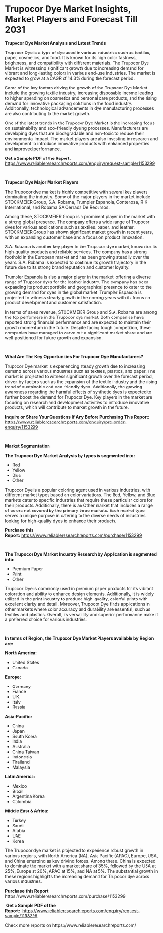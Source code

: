 <p><h1>Trupocor Dye Market Insights, Market Players and Forecast Till 2031</h1></p><p><strong>Trupocor Dye Market Analysis and Latest Trends</strong></p>
<p><p>Trupocor Dye is a type of dye used in various industries such as textiles, paper, cosmetics, and food. It is known for its high color fastness, brightness, and compatibility with different materials. The Trupocor Dye Market is witnessing significant growth due to increasing demand for vibrant and long-lasting colors in various end-use industries. The market is expected to grow at a CAGR of 14.3% during the forecast period.</p><p>Some of the key factors driving the growth of the Trupocor Dye Market include the growing textile industry, increasing disposable income leading to higher spending on cosmetics and personal care products, and the rising demand for innovative packaging solutions in the food industry. Additionally, technological advancements in dye manufacturing processes are also contributing to the market growth.</p><p>One of the latest trends in the Trupocor Dye Market is the increasing focus on sustainability and eco-friendly dyeing processes. Manufacturers are developing dyes that are biodegradable and non-toxic to reduce their environmental impact. The market players are also investing in research and development to introduce innovative products with enhanced properties and improved performance.</p></p>
<p><strong>Get a Sample PDF of the Report:&nbsp;</strong> <a href="https://www.reliableresearchreports.com/enquiry/request-sample/1153299">https://www.reliableresearchreports.com/enquiry/request-sample/1153299</a></p>
<p>&nbsp;</p>
<p><strong>Trupocor Dye Major Market Players</strong></p>
<p><p>The Trupocor dye market is highly competitive with several key players dominating the industry. Some of the major players in the market include STOCKMEIER Group, S.A. Robama, Trumpler Espanola, Contenosa, R K International, and Robama SA Cerrada De Recursos.</p><p>Among these, STOCKMEIER Group is a prominent player in the market with a strong global presence. The company offers a wide range of Trupocor dyes for various applications such as textiles, paper, and leather. STOCKMEIER Group has shown significant market growth in recent years, with an expanding customer base and a focus on product innovation.</p><p>S.A. Robama is another key player in the Trupocor dye market, known for its high-quality products and reliable services. The company has a strong foothold in the European market and has been growing steadily over the years. S.A. Robama is expected to continue its growth trajectory in the future due to its strong brand reputation and customer loyalty.</p><p>Trumpler Espanola is also a major player in the market, offering a diverse range of Trupocor dyes for the leather industry. The company has been expanding its product portfolio and geographical presence to cater to the growing demand for dyes in the global market. Trumpler Espanola is projected to witness steady growth in the coming years with its focus on product development and customer satisfaction.</p><p>In terms of sales revenue, STOCKMEIER Group and S.A. Robama are among the top performers in the Trupocor dye market. Both companies have reported strong financial performance and are expected to maintain their growth momentum in the future. Despite facing tough competition, these companies have managed to carve out a significant market share and are well-positioned for future growth and expansion.</p></p>
<p>&nbsp;</p>
<p><strong>What Are The Key Opportunities For Trupocor Dye Manufacturers?</strong></p>
<p><p>Trupocor Dye market is experiencing steady growth due to increasing demand across various industries such as textiles, plastics, and paper. The market is projected to witness significant growth over the forecast period, driven by factors such as the expansion of the textile industry and the rising trend of sustainable and eco-friendly dyes. Additionally, the growing awareness regarding the harmful effects of synthetic dyes is expected to further boost the demand for Trupocor Dye. Key players in the market are focusing on research and development activities to introduce innovative products, which will contribute to market growth in the future.</p></p>
<p><strong>Inquire or Share Your Questions If Any Before Purchasing This Report:</strong> <a href="https://www.reliableresearchreports.com/enquiry/pre-order-enquiry/1153299">https://www.reliableresearchreports.com/enquiry/pre-order-enquiry/1153299</a></p>
<p>&nbsp;</p>
<p><strong>Market Segmentation</strong></p>
<p><strong>The Trupocor Dye Market Analysis by types is segmented into:</strong></p>
<p><ul><li>Red</li><li>Yellow</li><li>Blue</li><li>Other</li></ul></p>
<p><p>Trupocor Dye is a popular coloring agent used in various industries, with different market types based on color variations. The Red, Yellow, and Blue markets cater to specific industries that require these particular colors for their products. Additionally, there is an Other market that includes a range of colors not covered by the primary three markets. Each market type serves a unique purpose in catering to the diverse needs of industries looking for high-quality dyes to enhance their products.</p></p>
<p><strong>Purchase this Report:&nbsp;</strong><a href="https://www.reliableresearchreports.com/purchase/1153299">https://www.reliableresearchreports.com/purchase/1153299</a></p>
<p>&nbsp;</p>
<p><strong>The Trupocor Dye Market Industry Research by Application is segmented into:</strong></p>
<p><ul><li>Premium Paper</li><li>Print</li><li>Other</li></ul></p>
<p><p>Trupocor Dye is commonly used in premium paper products for its vibrant coloration and ability to enhance design elements. Additionally, it is widely utilized in the print industry to produce high-quality, colorful prints with excellent clarity and detail. Moreover, Trupocor Dye finds applications in other markets where color accuracy and durability are essential, such as textiles and plastics. Overall, its versatility and superior performance make it a preferred choice for various industries.</p></p>
<p>&nbsp;</p>
<p><strong>In terms of Region, the Trupocor Dye Market Players available by Region are:</strong></p>
<p>
    <p> <strong> North America: </strong>
        <ul>
            <li>United States</li>
            <li>Canada</li>
        </ul>
        </p> 
    <p> <strong> Europe: </strong>
        <ul>
            <li>Germany</li>
            <li>France</li>
            <li>U.K.</li>
            <li>Italy</li>
            <li>Russia</li>
        </ul>
        </p> 
    <p> <strong> Asia-Pacific: </strong>
        <ul>
            <li>China</li>
            <li>Japan</li>
            <li>South Korea</li>
            <li>India</li>
            <li>Australia</li>
            <li>China Taiwan</li>
            <li>Indonesia</li>
            <li>Thailand</li>
            <li>Malaysia</li>
        </ul>
        </p> 
    <p> <strong> Latin America: </strong>
        <ul>
            <li>Mexico</li>
            <li>Brazil</li>
            <li>Argentina Korea</li>
            <li>Colombia</li>
        </ul>
        </p> 
    <p> <strong> Middle East & Africa: </strong>
        <ul>
            <li>Turkey</li>
            <li>Saudi</li>
            <li>Arabia</li>
            <li>UAE</li>
            <li>Korea</li>
        </ul>
    </p>
    </p>
<p><p>The Trupocor dye market is projected to experience robust growth in various regions, with North America (NA), Asia Pacific (APAC), Europe, USA, and China emerging as key driving forces. Among these, China is expected to dominate the market with a market share of 35%, followed by the USA at 25%, Europe at 20%, APAC at 15%, and NA at 5%. The substantial growth in these regions highlights the increasing demand for Trupocor dye across various industries.</p></p>
<p><strong>Purchase this Report: </strong><a href="https://www.reliableresearchreports.com/purchase/1153299">https://www.reliableresearchreports.com/purchase/1153299</a></p>
<p>&nbsp;<strong>Get a Sample PDF of the Report:&nbsp;&nbsp;</strong><a href="https://www.reliableresearchreports.com/enquiry/request-sample/1153299">https://www.reliableresearchreports.com/enquiry/request-sample/1153299</a></p>
<p><strong></strong></p>
<p>Check more reports on https://www.reliableresearchreports.com/</p>